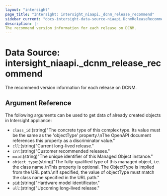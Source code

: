 ```yaml
---
layout: "intersight"
page_title: "Intersight: intersight_niaapi._dcnm_release_recommend"
sidebar_current: "docs-intersight-data-source-niaapi.DcnmReleaseRecommend"
description: |-
The recommend version information for each release on DCNM.
---
```


# Data Source: intersight_niaapi._dcnm_release_recommend
The recommend version information for each release on DCNM.
## Argument Reference
The following arguments can be used to get data of already created objects in Intersight appliance:
* `class_id`:(string)"The concrete type of this complex type. Its value must be the same as the 'objectType' property.\nThe OpenAPI document references this property as a discriminator value."
* `cll`:(string)"Current long-lived release."
* `crr`:(string)"Customer recommended releases."
* `moid`:(string)"The unique identifier of this Managed Object instance."
* `object_type`:(string)"The fully-qualified type of this managed object, i.e. the class name.\nThis property is optional. The ObjectType is implied from the URL path.\nIf specified, the value of objectType must match the class name specified in the URL path."
* `pid`:(string)"Hardware model identificator."
* `ull`:(string)"Upcoming long-lived release."
